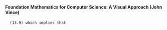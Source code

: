 #### Foundation Mathematics for Computer Science: A Visual Approach (John Vince)
      (13.9) which implies that

